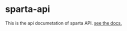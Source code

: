 # sparta-api

This is the api documetation of sparta API. [see the docs.](https://stoplight.io/p/docs/gh/iworkplc/sparta-api)
